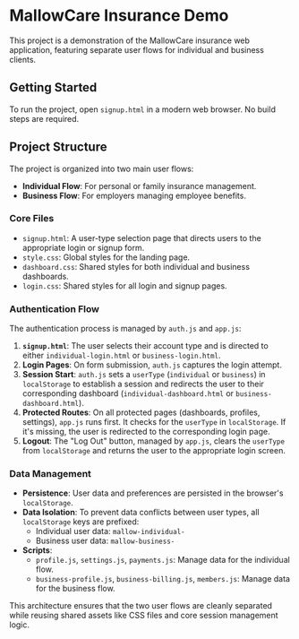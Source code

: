 # MallowCare Insurance Demo

This project is a demonstration of the MallowCare insurance web application, featuring separate user flows for individual and business clients.

## Getting Started

To run the project, open `signup.html` in a modern web browser. No build steps are required.

## Project Structure

The project is organized into two main user flows:

- **Individual Flow**: For personal or family insurance management.
- **Business Flow**: For employers managing employee benefits.

### Core Files

- `signup.html`: A user-type selection page that directs users to the appropriate login or signup form.
- `style.css`: Global styles for the landing page.
- `dashboard.css`: Shared styles for both individual and business dashboards.
- `login.css`: Shared styles for all login and signup pages.

### Authentication Flow

The authentication process is managed by `auth.js` and `app.js`:

1.  **`signup.html`**: The user selects their account type and is directed to either `individual-login.html` or `business-login.html`.
2.  **Login Pages**: On form submission, `auth.js` captures the login attempt.
3.  **Session Start**: `auth.js` sets a `userType` (`individual` or `business`) in `localStorage` to establish a session and redirects the user to their corresponding dashboard (`individual-dashboard.html` or `business-dashboard.html`).
4.  **Protected Routes**: On all protected pages (dashboards, profiles, settings), `app.js` runs first. It checks for the `userType` in `localStorage`. If it's missing, the user is redirected to the corresponding login page.
5.  **Logout**: The "Log Out" button, managed by `app.js`, clears the `userType` from `localStorage` and returns the user to the appropriate login screen.

### Data Management

-   **Persistence**: User data and preferences are persisted in the browser's `localStorage`.
-   **Data Isolation**: To prevent data conflicts between user types, all `localStorage` keys are prefixed:
    -   Individual user data: `mallow-individual-`
    -   Business user data: `mallow-business-`
-   **Scripts**:
    -   `profile.js`, `settings.js`, `payments.js`: Manage data for the individual flow.
    -   `business-profile.js`, `business-billing.js`, `members.js`: Manage data for the business flow.

This architecture ensures that the two user flows are cleanly separated while reusing shared assets like CSS files and core session management logic.